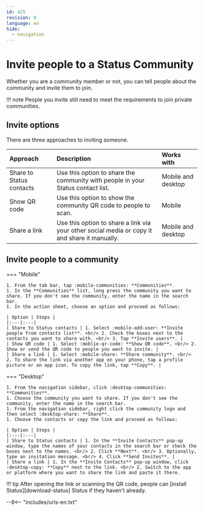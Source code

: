 ```yaml
---
id: 425
revision: 0
language: en
hide:
  - navigation
---
```


# Invite people to a Status Community

Whether you are a community member or not, you can tell people about the community and invite them to join.

!!! note
    People you invite still need to meet the requirements to join private communities.

## Invite options

There are three approaches to inviting someone.

| Approach | Description | Works with |
|:---|:---|:---|
| Share to Status contacts | Use this option to share the community with people in your Status contact list. | Mobile and desktop |
| Show QR code | Use this option to show the community QR code to people to scan. | Mobile |
| Share a link | Use this option to share a link via your other social media or copy it and share it manually. | Mobile and desktop |

## Invite people to a community

=== "Mobile"

    1. From the tab bar, tap :mobile-communities: **Communities**.
    1. In the **Communities** list, long press the community you want to share. If you don't see the community, enter the name in the search bar.
    1. In the action sheet, choose an option and proceed as follows:
    
    | Option | Steps |
    |:---|:---|
    | Share to Status contacts | 1. Select :mobile-add-user: **Invite people from contacts list**. <br/> 2. Check the boxes next to the contacts you want to share with. <br/> 3. Tap **Invite users**. |
    | Show QR code | 1. Select :moblie-qr-code: **Show QR code**. <br/> 2. Show or send the QR code to people you want to invite. |
    | Share a link | 1. Select :mobile-share: **Share community**. <br/> 2. To share the link via another app on your phone, tap a profile picture or an app icon. To copy the link, tap **Copy**. |

=== "Desktop"

    1. From the navigation sidebar, click :desktop-communities: **Communities**.
    1. Choose the community you want to share. If you don't see the community, enter the name in the search bar.
    1. From the navigation sidebar, right click the community logo and then select :desktop-share: **Share**.
    1. Choose the contacts or copy the link and proceed as follows:
    
    | Option | Steps |
    |:---|:---|
    | Share to Status contacts | 1. In the **Invite Contacts** pop-up window, type the names of your contacts in the search bar or check the boxes next to the names. <br/> 2. Click **Next**. <br/> 3. Optionally, type an invitation message. <br/> 4. Click **Send Invites**. | 
    | Share a link | 1. In the **Invite Contacts** pop-up window, click :desktop-copy: **Copy** next to the link. <br/> 2. Switch to the app or platform where you want to share the link and paste it there.

!!! tip
    After opening the link or scanning the QR code, people can [install Status][download-status] Status if they haven't already.

--8<-- "includes/urls-en.txt"
